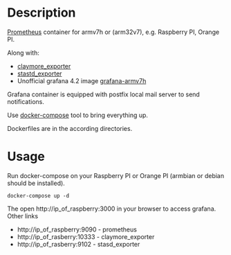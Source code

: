# Description

[Prometheus](https://prometheus.io) container for armv7h or (arm32v7), e.g. Raspberry PI, Orange PI.

Along with:

* [claymore_exporter](https://github.com/murat1985/claymore_exporter)
* [stastd_exporter](https://github.com/prometheus/statsd_exporter)
* Unofficial grafana 4.2 image [grafana-armv7h](https://github.com/fg2it/grafana-on-raspberr)

Grafana container is equipped with postfix local mail server to send notifications.

Use [docker-compose](https://docs.docker.com/compose/) tool to bring everything up.

Dockerfiles are in the according directories.

# Usage
Run docker-compose on your Raspberry PI or Orange PI (armbian or debian should be installed).

```
docker-compose up -d
```

The open http://ip_of_raspberry:3000 in your browser to access grafana. 
Other links

* http://ip_of_raspberry:9090 - prometheus
* http://ip_of_rasberry:10333 - claymore_exporter
* http://ip_of_rasberry:9102 - stasd_exporter


